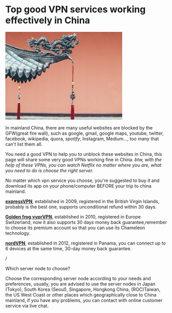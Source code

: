 # Top good VPN services working effectively in China

![china good vpn for android, ios phones, windows and linux computers, spotify, netflix china vpn](https://raw.githubusercontent.com/0dg/abc/master/china-vpn.jpg "best vpn working in china")

In mainland China, there are many useful websites are blocked by the GFW(great fire wall), such as google, gmail, google maps, youtube, twitter, facebook, wikipedia, quora, *spotify*, Instagram, Medium..., too many that can't list them all.

You need a good VPN to help you to unblock these websites in China, this page will share some very good VPNs working fine in China. *btw, with the help of these VPNs, you can watch Netflix no matter where you are, what you need to do is choose the right server.*

No matter which vpn service you choose, you're suggested to buy it and download its app on your phone/computer BEFORE your trip to china mainland.

[**expressVPN**](https://www.xvbelink.com/?a_fid=clover), established in 2009, registered in the British Virgin Islands, probably is the best one, supports unconditional refund within 30 days.

[**Golden frog vyprVPN**](http://powerhouse.go2cloud.org/aff_c?offer_id=174&aff_id=3008), established in 2010, registered in Europe Switzerland, now it also supports 30 days money back guarantee,remember to choose its premium account so that you can use its Chameleon technology.

[**nordVPN**](https://go.nordvpn.net/aff_c?offer_id=15&aff_id=13110), established in 2012, registered in Panama, you can connect up to 6 devices at the same time, 30-day money back guarantee.

/

Which server node to choose?

Choose the corresponding server node according to your needs and preferences, usually, you are advised to use the server nodes in Japan (Tokyo), South Korea (Seoul), Singapore, Hongkong China, (ROC)Taiwan, the US West Coast or other places which geographically close to China mainland, if you have any problems, you can contact with online customer service via live chat.
